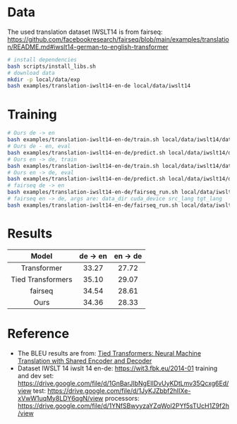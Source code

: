 
# Data
The used translation dataset IWSLT14 is from fairseq: https://github.com/facebookresearch/fairseq/blob/main/examples/translation/README.md#iwslt14-german-to-english-transformer
```bash 
# install dependencies
bash scripts/install_libs.sh
# download data
mkdir -p local/data/exp
bash examples/translation-iwslt14-en-de local/data/iwslt14
```


# Training
```bash
# Ours de -> en
bash examples/translation-iwslt14-en-de/train.sh local/data/iwslt14/data-converted-en-de-raw local/data/exp/iwslt14-en-de 0 de en 
# Ours de - en, eval 
bash examples/translation-iwslt14-en-de/predict.sh local/data/iwslt14/data-converted-en-de-raw local/data/exp/iwslt14-en-de 0 en de
# Ours en -> de, train 
bash examples/translation-iwslt14-en-de/train.sh local/data/iwslt14/data-converted-en-de-raw local/data/exp/iwslt14-en-de 0 en de
# Ours en -> de, eval 
bash examples/translation-iwslt14-en-de/predict.sh local/data/iwslt14/data-converted-en-de-raw local/data/exp/iwslt14-en-de 0 en de
# fairseq de -> en
bash examples/translation-iwslt14-en-de/fairseq_run.sh local/data/iwslt14 0 de en
# fairseq en -> de, args are: data_dir cuda_device src_lang tgt_lang
bash examples/translation-iwslt14-en-de/fairseq_run.sh local/data/iwslt14 0 en de
```


# Results
| Model | de -> en | en -> de |
| :--:  |  :--:    |   :--:   |
| Transformer | 33.27 | 27.72 | 
| Tied Transformers | 35.10 | 29.07 | 
| fairseq | 34.54 | 28.61 | 
| Ours | 34.36 | 28.33 | 


# Reference 
- The BLEU results are from: 
[Tied Transformers: Neural Machine Translation with Shared Encoder and Decoder](https://taoqin.github.io/papers/tiedT.AAAI2019.pdf)
- Dataset IWSLT 14
iwslt 14 en-de: https://wit3.fbk.eu/2014-01
training and dev set: https://drive.google.com/file/d/1GnBarJIbNgEIIDvUyKDtLmv35Qcxg6Ed/view
test: https://drive.google.com/file/d/1JyKJZbbf2hIIXe-xVwW1uqMy8LDY6qgN/view
processors: https://drive.google.com/file/d/1YNfSBwyyzaYZqWol2PYf5sTUcH1Z9f2h/view
